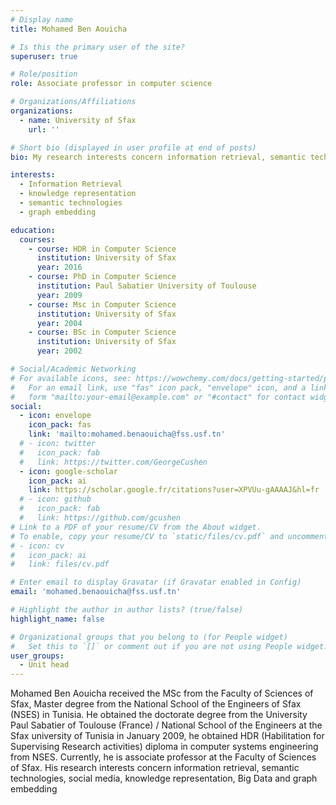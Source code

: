 ```yaml
---
# Display name
title: Mohamed Ben Aouicha

# Is this the primary user of the site?
superuser: true

# Role/position
role: Associate professor in computer science

# Organizations/Affiliations
organizations:
  - name: University of Sfax 
    url: ''

# Short bio (displayed in user profile at end of posts)
bio: My research interests concern information retrieval, semantic technologies, social media, knowledge representation, Big Data and graph embedding.

interests:
  - Information Retrieval
  - knowledge representation
  - semantic technologies
  - graph embedding

education:
  courses:
    - course: HDR in Computer Science
      institution: University of Sfax
      year: 2016
    - course: PhD in Computer Science
      institution: Paul Sabatier University of Toulouse
      year: 2009
    - course: Msc in Computer Science
      institution: University of Sfax
      year: 2004
    - course: BSc in Computer Science
      institution: University of Sfax
      year: 2002

# Social/Academic Networking
# For available icons, see: https://wowchemy.com/docs/getting-started/page-builder/#icons
#   For an email link, use "fas" icon pack, "envelope" icon, and a link in the
#   form "mailto:your-email@example.com" or "#contact" for contact widget.
social:
  - icon: envelope
    icon_pack: fas
    link: 'mailto:mohamed.benaouicha@fss.usf.tn'
  # - icon: twitter
  #   icon_pack: fab
  #   link: https://twitter.com/GeorgeCushen
  - icon: google-scholar
    icon_pack: ai
    link: https://scholar.google.fr/citations?user=XPVUu-gAAAAJ&hl=fr
  # - icon: github
  #   icon_pack: fab
  #   link: https://github.com/gcushen
# Link to a PDF of your resume/CV from the About widget.
# To enable, copy your resume/CV to `static/files/cv.pdf` and uncomment the lines below.
# - icon: cv
#   icon_pack: ai
#   link: files/cv.pdf

# Enter email to display Gravatar (if Gravatar enabled in Config)
email: 'mohamed.benaouicha@fss.usf.tn'

# Highlight the author in author lists? (true/false)
highlight_name: false

# Organizational groups that you belong to (for People widget)
#   Set this to `[]` or comment out if you are not using People widget.
user_groups:
  - Unit head
---
```


Mohamed Ben Aouicha received the MSc from the Faculty of Sciences of Sfax, Master degree from the National School of the Engineers of Sfax (NSES) in Tunisia. He obtained the doctorate degree from the University Paul Sabatier of Toulouse (France) / National School of the Engineers at the Sfax university of Tunisia in January 2009, he obtained HDR (Habilitation for Supervising Research activities) diploma in computer systems engineering from NSES. Currently, he is associate professor at the Faculty of Sciences of Sfax. His research interests concern information retrieval, semantic technologies, social media, knowledge representation, Big Data and graph embedding


